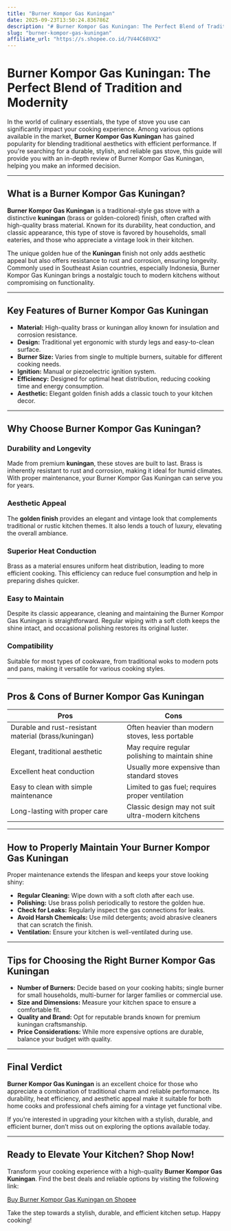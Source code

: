 ```yaml
---
title: "Burner Kompor Gas Kuningan"
date: 2025-09-23T13:50:24.836786Z
description: "# Burner Kompor Gas Kuningan: The Perfect Blend of Tradition and Modernity..."
slug: "burner-kompor-gas-kuningan"
affiliate_url: "https://s.shopee.co.id/7V44C68VX2"
---
```

# Burner Kompor Gas Kuningan: The Perfect Blend of Tradition and Modernity

In the world of culinary essentials, the type of stove you use can significantly impact your cooking experience. Among various options available in the market, **Burner Kompor Gas Kuningan** has gained popularity for blending traditional aesthetics with efficient performance. If you're searching for a durable, stylish, and reliable gas stove, this guide will provide you with an in-depth review of Burner Kompor Gas Kuningan, helping you make an informed decision.

---

## What is a Burner Kompor Gas Kuningan?

**Burner Kompor Gas Kuningan** is a traditional-style gas stove with a distinctive **kuningan** (brass or golden-colored) finish, often crafted with high-quality brass material. Known for its durability, heat conduction, and classic appearance, this type of stove is favored by households, small eateries, and those who appreciate a vintage look in their kitchen.

The unique golden hue of the **Kuningan** finish not only adds aesthetic appeal but also offers resistance to rust and corrosion, ensuring longevity. Commonly used in Southeast Asian countries, especially Indonesia, Burner Kompor Gas Kuningan brings a nostalgic touch to modern kitchens without compromising on functionality.

---

## Key Features of Burner Kompor Gas Kuningan

- **Material:** High-quality brass or kuningan alloy known for insulation and corrosion resistance.
- **Design:** Traditional yet ergonomic with sturdy legs and easy-to-clean surface.
- **Burner Size:** Varies from single to multiple burners, suitable for different cooking needs.
- **Ignition:** Manual or piezoelectric ignition system.
- **Efficiency:** Designed for optimal heat distribution, reducing cooking time and energy consumption.
- **Aesthetic:** Elegant golden finish adds a classic touch to your kitchen decor.

---

## Why Choose Burner Kompor Gas Kuningan?

### Durability and Longevity

Made from premium **kuningan**, these stoves are built to last. Brass is inherently resistant to rust and corrosion, making it ideal for humid climates. With proper maintenance, your Burner Kompor Gas Kuningan can serve you for years.

### Aesthetic Appeal

The **golden finish** provides an elegant and vintage look that complements traditional or rustic kitchen themes. It also lends a touch of luxury, elevating the overall ambiance.

### Superior Heat Conduction

Brass as a material ensures uniform heat distribution, leading to more efficient cooking. This efficiency can reduce fuel consumption and help in preparing dishes quicker.

### Easy to Maintain

Despite its classic appearance, cleaning and maintaining the Burner Kompor Gas Kuningan is straightforward. Regular wiping with a soft cloth keeps the shine intact, and occasional polishing restores its original luster.

### Compatibility

Suitable for most types of cookware, from traditional woks to modern pots and pans, making it versatile for various cooking styles.

---

## Pros & Cons of Burner Kompor Gas Kuningan

| **Pros**                                              | **Cons**                                             |
|---------------------------------------------------------|------------------------------------------------------|
| Durable and rust-resistant material (brass/kuningan) | Often heavier than modern stoves, less portable    |
| Elegant, traditional aesthetic                       | May require regular polishing to maintain shine   |
| Excellent heat conduction                              | Usually more expensive than standard stoves        |
| Easy to clean with simple maintenance                   | Limited to gas fuel; requires proper ventilation  |
| Long-lasting with proper care                         | Classic design may not suit ultra-modern kitchens |

---

## How to Properly Maintain Your Burner Kompor Gas Kuningan

Proper maintenance extends the lifespan and keeps your stove looking shiny:

- **Regular Cleaning:** Wipe down with a soft cloth after each use.
- **Polishing:** Use brass polish periodically to restore the golden hue.
- **Check for Leaks:** Regularly inspect the gas connections for leaks.
- **Avoid Harsh Chemicals:** Use mild detergents; avoid abrasive cleaners that can scratch the finish.
- **Ventilation:** Ensure your kitchen is well-ventilated during use.

---

## Tips for Choosing the Right Burner Kompor Gas Kuningan

- **Number of Burners:** Decide based on your cooking habits; single burner for small households, multi-burner for larger families or commercial use.
- **Size and Dimensions:** Measure your kitchen space to ensure a comfortable fit.
- **Quality and Brand:** Opt for reputable brands known for premium kuningan craftsmanship.
- **Price Considerations:** While more expensive options are durable, balance your budget with quality.

---

## Final Verdict

**Burner Kompor Gas Kuningan** is an excellent choice for those who appreciate a combination of traditional charm and reliable performance. Its durability, heat efficiency, and aesthetic appeal make it suitable for both home cooks and professional chefs aiming for a vintage yet functional vibe.

If you're interested in upgrading your kitchen with a stylish, durable, and efficient burner, don’t miss out on exploring the options available today.

---

## Ready to Elevate Your Kitchen? Shop Now!

Transform your cooking experience with a high-quality **Burner Kompor Gas Kuningan**. Find the best deals and reliable options by visiting the following link:

[Buy Burner Kompor Gas Kuningan on Shopee](https://s.shopee.co.id/7V44C68VX2)

Take the step towards a stylish, durable, and efficient kitchen setup. Happy cooking!